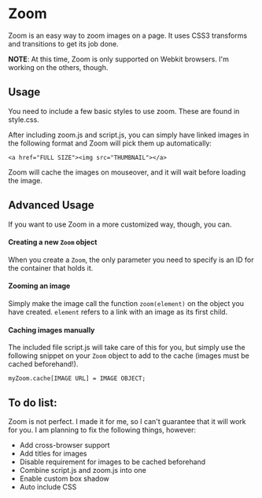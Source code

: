 # Zoom
Zoom is an easy way to zoom images on a page. It uses CSS3 transforms and transitions to get its job done.

**NOTE**: At this time, Zoom is only supported on Webkit browsers. I'm working on the others, though.

## Usage
You need to include a few basic styles to use zoom. These are found in style.css.

After including zoom.js and script.js, you can simply have linked images in the following format and Zoom will pick them up automatically:

`<a href="FULL SIZE"><img src="THUMBNAIL"></a>`

Zoom will cache the images on mouseover, and it will wait before loading the image.

## Advanced Usage
If you want to use Zoom in a more customized way, though, you can.

#### Creating a new `Zoom` object
When you create a `Zoom`, the only parameter you need to specify is an ID for the container that holds it.
#### Zooming an image
Simply make the image call the function `zoom(element)` on the object you have created. `element` refers to a link with an image as its first child.
#### Caching images manually
The included file script.js will take care of this for you, but simply use the following snippet on your `Zoom` object to add to the cache (images must be cached beforehand!).

`myZoom.cache[IMAGE URL] = IMAGE OBJECT;`

## To do list:
Zoom is not perfect. I made it for me, so I can't guarantee that it will work for you. I am planning to fix the following things, however:

- Add cross-browser support
- Add titles for images
- Disable requirement for images to be cached beforehand
- Combine script.js and zoom.js into one
- Enable custom box shadow
- Auto include CSS